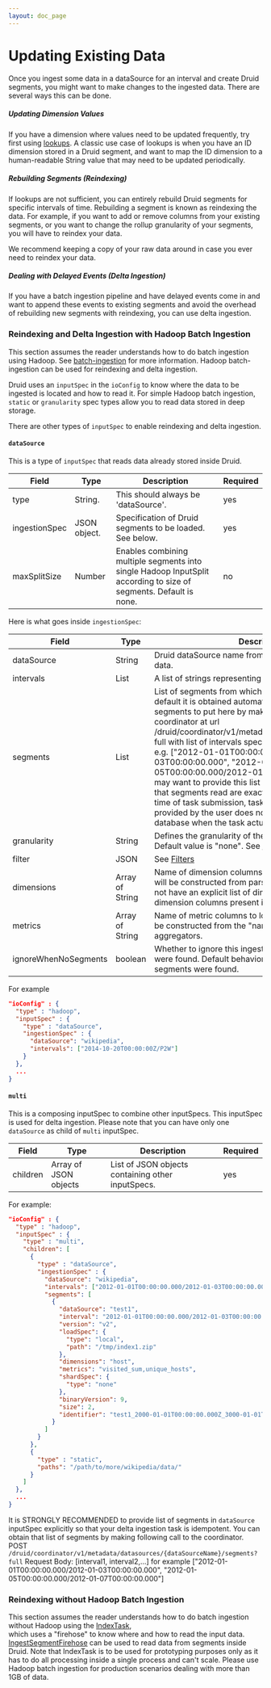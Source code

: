 ```yaml
---
layout: doc_page
---
```

# Updating Existing Data

Once you ingest some data in a dataSource for an interval and create Druid segments, you might want to make changes to 
the ingested data. There are several ways this can be done.

##### Updating Dimension Values

If you have a dimension where values need to be updated frequently, try first using [lookups](../querying/lookups.html). A 
classic use case of lookups is when you have an ID dimension stored in a Druid segment, and want to map the ID dimension to a 
human-readable String value that may need to be updated periodically.

##### Rebuilding Segments (Reindexing)

If lookups are not sufficient, you can entirely rebuild Druid segments for specific intervals of time. Rebuilding a segment 
is known as reindexing the data. For example, if you want to add or remove columns from your existing segments, or you want to 
change the rollup granularity of your segments, you will have to reindex your data.

We recommend keeping a copy of your raw data around in case you ever need to reindex your data.

##### Dealing with Delayed Events (Delta Ingestion)

If you have a batch ingestion pipeline and have delayed events come in and want to append these events to existing 
segments and avoid the overhead of rebuilding new segments with reindexing, you can use delta ingestion.

### Reindexing and Delta Ingestion with Hadoop Batch Ingestion

This section assumes the reader understands how to do batch ingestion using Hadoop. See 
[batch-ingestion](batch-ingestion.md) for more information. Hadoop batch-ingestion can be used for reindexing and delta ingestion.

Druid uses an `inputSpec` in the `ioConfig` to know where the data to be ingested is located and how to read it. 
For simple Hadoop batch ingestion, `static` or `granularity` spec types allow you to read data stored in deep storage.

There are other types of `inputSpec` to enable reindexing and delta ingestion.

#### `dataSource`

This is a type of `inputSpec` that reads data already stored inside Druid.

|Field|Type|Description|Required|
|-----|----|-----------|--------|
|type|String.|This should always be 'dataSource'.|yes|
|ingestionSpec|JSON object.|Specification of Druid segments to be loaded. See below.|yes|
|maxSplitSize|Number|Enables combining multiple segments into single Hadoop InputSplit according to size of segments. Default is none. |no|

Here is what goes inside `ingestionSpec`:

|Field|Type|Description|Required|
|-----|----|-----------|--------|
|dataSource|String|Druid dataSource name from which you are loading the data.|yes|
|intervals|List|A list of strings representing ISO-8601 Intervals.|yes|
|segments|List|List of segments from which to read data from, by default it is obtained automatically. You can obtain list of segments to put here by making a POST query to coordinator at url /druid/coordinator/v1/metadata/datasources/segments?full with list of intervals specified in the request paylod e.g. ["2012-01-01T00:00:00.000/2012-01-03T00:00:00.000", "2012-01-05T00:00:00.000/2012-01-07T00:00:00.000"]. You may want to provide this list manually in order to ensure that segments read are exactly same as they were at the time of task submission, task would fail if the list provided by the user does not match with state of database when the task actually runs.|no|
|granularity|String|Defines the granularity of the query while loading data. Default value is "none". See [Granularities](../querying/granularities.html).|no|
|filter|JSON|See [Filters](../querying/filters.html)|no|
|dimensions|Array of String|Name of dimension columns to load. By default, the list will be constructed from parseSpec. If parseSpec does not have an explicit list of dimensions then all the dimension columns present in stored data will be read.|no|
|metrics|Array of String|Name of metric columns to load. By default, the list will be constructed from the "name" of all the configured aggregators.|no|
|ignoreWhenNoSegments|boolean|Whether to ignore this ingestionSpec if no segments were found. Default behavior is to throw error when no segments were found.|no|

For example

```json
"ioConfig" : {
  "type" : "hadoop",
  "inputSpec" : {
    "type" : "dataSource",
    "ingestionSpec" : {
      "dataSource": "wikipedia",
      "intervals": ["2014-10-20T00:00:00Z/P2W"]
    }
  },
  ...
}
```

#### `multi`

This is a composing inputSpec to combine other inputSpecs. This inputSpec is used for delta ingestion. Please note that you can have only one `dataSource` as child of `multi` inputSpec.

|Field|Type|Description|Required|
|-----|----|-----------|--------|
|children|Array of JSON objects|List of JSON objects containing other inputSpecs.|yes|

For example:

```json
"ioConfig" : {
  "type" : "hadoop",
  "inputSpec" : {
    "type" : "multi",
    "children": [
      {
        "type" : "dataSource",
        "ingestionSpec" : {
          "dataSource": "wikipedia",
          "intervals": ["2012-01-01T00:00:00.000/2012-01-03T00:00:00.000", "2012-01-05T00:00:00.000/2012-01-07T00:00:00.000"],
          "segments": [
            {
              "dataSource": "test1",
              "interval": "2012-01-01T00:00:00.000/2012-01-03T00:00:00.000",
              "version": "v2",
              "loadSpec": {
                "type": "local",
                "path": "/tmp/index1.zip"
              },
              "dimensions": "host",
              "metrics": "visited_sum,unique_hosts",
              "shardSpec": {
                "type": "none"
              },
              "binaryVersion": 9,
              "size": 2,
              "identifier": "test1_2000-01-01T00:00:00.000Z_3000-01-01T00:00:00.000Z_v2"
            }
          ]
        }
      },
      {
        "type" : "static",
        "paths": "/path/to/more/wikipedia/data/"
      }
    ]  
  },
  ...
}
```

It is STRONGLY RECOMMENDED to provide list of segments in `dataSource` inputSpec explicitly so that your delta ingestion task is idempotent. You can obtain that list of segments by making following call to the coordinator.
POST `/druid/coordinator/v1/metadata/datasources/{dataSourceName}/segments?full`
Request Body: [interval1, interval2,...] for example ["2012-01-01T00:00:00.000/2012-01-03T00:00:00.000", "2012-01-05T00:00:00.000/2012-01-07T00:00:00.000"]


### Reindexing without Hadoop Batch Ingestion

This section assumes the reader understands how to do batch ingestion without Hadoop using the [IndexTask](../ingestion/tasks.html#index-task),  
which uses a "firehose" to know where and how to read the input data. [IngestSegmentFirehose](firehose.html#ingestsegmentfirehose) 
can be used to read data from segments inside Druid. Note that IndexTask is to be used for prototyping purposes only as 
it has to do all processing inside a single process and can't scale. Please use Hadoop batch ingestion for production 
scenarios dealing with more than 1GB of data.
